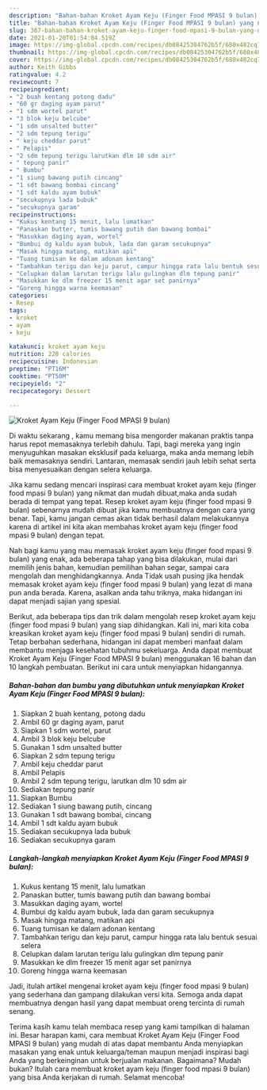 ```yaml
---
description: "Bahan-bahan Kroket Ayam Keju (Finger Food MPASI 9 bulan) yang nikmat Untuk Jualan"
title: "Bahan-bahan Kroket Ayam Keju (Finger Food MPASI 9 bulan) yang nikmat Untuk Jualan"
slug: 367-bahan-bahan-kroket-ayam-keju-finger-food-mpasi-9-bulan-yang-nikmat-untuk-jualan
date: 2021-01-20T01:54:04.519Z
image: https://img-global.cpcdn.com/recipes/db08425304762b5f/680x482cq70/kroket-ayam-keju-finger-food-mpasi-9-bulan-foto-resep-utama.jpg
thumbnail: https://img-global.cpcdn.com/recipes/db08425304762b5f/680x482cq70/kroket-ayam-keju-finger-food-mpasi-9-bulan-foto-resep-utama.jpg
cover: https://img-global.cpcdn.com/recipes/db08425304762b5f/680x482cq70/kroket-ayam-keju-finger-food-mpasi-9-bulan-foto-resep-utama.jpg
author: Keith Gibbs
ratingvalue: 4.2
reviewcount: 7
recipeingredient:
- "2 buah kentang potong dadu"
- "60 gr daging ayam parut"
- "1 sdm wortel parut"
- "3 blok keju belcube"
- "1 sdm unsalted butter"
- "2 sdm tepung terigu"
- " keju cheddar parut"
- " Pelapis"
- "2 sdm tepung terigu larutkan dlm 10 sdm air"
- " tepung panir"
- " Bumbu"
- "1 siung bawang putih cincang"
- "1 sdt bawang bombai cincang"
- "1 sdt kaldu ayam bubuk"
- "secukupnya lada bubuk"
- "secukupnya garam"
recipeinstructions:
- "Kukus kentang 15 menit, lalu lumatkan"
- "Panaskan butter, tumis bawang putih dan bawang bombai"
- "Masukkan daging ayam, wortel"
- "Bumbui dg kaldu ayam bubuk, lada dan garam secukupnya"
- "Masak hingga matang, matikan api"
- "Tuang tumisan ke dalam adonan kentang"
- "Tambahkan terigu dan keju parut, campur hingga rata lalu bentuk sesuai selera"
- "Celupkan dalam larutan terigu lalu gulingkan dlm tepung panir"
- "Masukkan ke dlm freezer 15 menit agar set panirnya"
- "Goreng hingga warna keemasan"
categories:
- Resep
tags:
- kroket
- ayam
- keju

katakunci: kroket ayam keju 
nutrition: 228 calories
recipecuisine: Indonesian
preptime: "PT16M"
cooktime: "PT50M"
recipeyield: "2"
recipecategory: Dessert

---
```



![Kroket Ayam Keju (Finger Food MPASI 9 bulan)](https://img-global.cpcdn.com/recipes/db08425304762b5f/680x482cq70/kroket-ayam-keju-finger-food-mpasi-9-bulan-foto-resep-utama.jpg)

Di waktu  sekarang , kamu memang bisa mengorder makanan praktis tanpa harus repot memasaknya terlebih dahulu. Tapi, bagi mereka yang ingin menyuguhkan masakan eksklusif pada keluarga, maka anda memang lebih baik memasaknya sendiri. Lantaran, memasak sendiri jauh lebih sehat serta bisa menyesuaikan dengan selera keluarga.

Jika kamu sedang mencari inspirasi cara membuat kroket ayam keju (finger food mpasi 9 bulan) yang nikmat dan mudah dibuat,maka anda sudah berada di tempat yang tepat. Resep kroket ayam keju (finger food mpasi 9 bulan)  sebenarnya mudah dibuat jika kamu membuatnya dengan cara yang benar. Tapi, kamu jangan cemas akan tidak berhasil dalam melakukannya 
karena di artikel ini kita akan membahas kroket ayam keju (finger food mpasi 9 bulan) dengan tepat.  



Nah bagi kamu yang mau memasak kroket ayam keju (finger food mpasi 9 bulan) yang enak, ada beberapa tahap yang bisa dilakukan, mulai dari memilih jenis bahan, kemudian pemilihan bahan segar, sampai cara mengolah dan menghidangkannya. Anda Tidak usah pusing jika hendak memasak kroket ayam keju (finger food mpasi 9 bulan) yang lezat di mana pun anda berada. Karena, asalkan anda  tahu triknya, maka hidangan ini dapat menjadi sajian yang spesial.

Berikut, ada beberapa tips dan trik dalam mengolah resep kroket ayam keju (finger food mpasi 9 bulan) yang siap dihidangkan. Kali ini, mari kita coba kreasikan kroket ayam keju (finger food mpasi 9 bulan) sendiri di rumah. Tetap berbahan sederhana, hidangan ini dapat memberi manfaat dalam membantu menjaga kesehatan tubuhmu sekeluarga. Anda dapat membuat Kroket Ayam Keju (Finger Food MPASI 9 bulan) menggunakan 16 bahan dan 10 langkah pembuatan. Berikut ini cara untuk menyiapkan hidangannya.

<!--inarticleads1-->

##### Bahan-bahan dan bumbu yang dibutuhkan untuk menyiapkan Kroket Ayam Keju (Finger Food MPASI 9 bulan):

1. Siapkan 2 buah kentang, potong dadu
1. Ambil 60 gr daging ayam, parut
1. Siapkan 1 sdm wortel, parut
1. Ambil 3 blok keju belcube
1. Gunakan 1 sdm unsalted butter
1. Siapkan 2 sdm tepung terigu
1. Ambil  keju cheddar parut
1. Ambil  Pelapis
1. Ambil 2 sdm tepung terigu, larutkan dlm 10 sdm air
1. Sediakan  tepung panir
1. Siapkan  Bumbu
1. Sediakan 1 siung bawang putih, cincang
1. Gunakan 1 sdt bawang bombai, cincang
1. Ambil 1 sdt kaldu ayam bubuk
1. Sediakan secukupnya lada bubuk
1. Sediakan secukupnya garam




<!--inarticleads2-->

##### Langkah-langkah menyiapkan Kroket Ayam Keju (Finger Food MPASI 9 bulan):

1. Kukus kentang 15 menit, lalu lumatkan
1. Panaskan butter, tumis bawang putih dan bawang bombai
1. Masukkan daging ayam, wortel
1. Bumbui dg kaldu ayam bubuk, lada dan garam secukupnya
1. Masak hingga matang, matikan api
1. Tuang tumisan ke dalam adonan kentang
1. Tambahkan terigu dan keju parut, campur hingga rata lalu bentuk sesuai selera
1. Celupkan dalam larutan terigu lalu gulingkan dlm tepung panir
1. Masukkan ke dlm freezer 15 menit agar set panirnya
1. Goreng hingga warna keemasan




Jadi, itulah artikel mengenai  kroket ayam keju (finger food mpasi 9 bulan)  yang sederhana dan gampang dilakukan versi kita. Semoga anda dapat membuatnya dengan hasil yang dapat membuat oreng tercinta di rumah senang. 

Terima kasih kamu telah membaca resep yang kami tampilkan di halaman ini. Besar harapan kami, cara membuat  Kroket Ayam Keju (Finger Food MPASI 9 bulan) yang mudah di atas dapat membantu Anda menyiapkan masakan yang enak untuk keluarga/teman maupun menjadi inspirasi bagi Anda yang berkeinginan untuk berjualan makanan. Bagaimana? Mudah bukan? Itulah cara membuat kroket ayam keju (finger food mpasi 9 bulan) yang bisa Anda kerjakan di rumah. Selamat mencoba!

